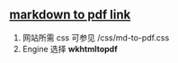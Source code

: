 ## [markdown to pdf link](https://md-to-pdf.fly.dev/)

1. 网站所需 css 可参见 /css/md-to-pdf.css
2. Engine 选择 **wkhtmltopdf**


